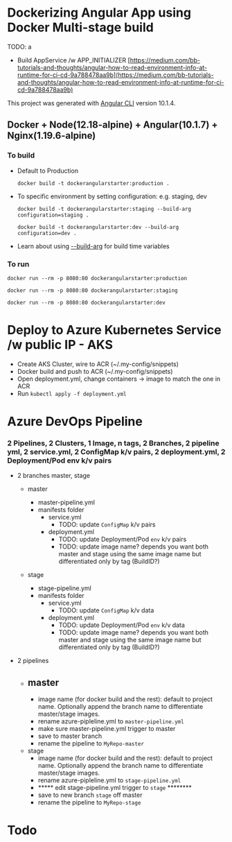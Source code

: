 # Dockerizing Angular App using Docker Multi-stage build

TODO: a
- Build AppService /w APP_INITIALIZER
[https://medium.com/bb-tutorials-and-thoughts/angular-how-to-read-environment-info-at-runtime-for-ci-cd-9a788478aa9b](https://medium.com/bb-tutorials-and-thoughts/angular-how-to-read-environment-info-at-runtime-for-ci-cd-9a788478aa9b)

This project was generated with [Angular CLI](https://github.com/angular/angular-cli) version 10.1.4.

## Docker + Node(12.18-alpine) + Angular(10.1.7) + Nginx(1.19.6-alpine)

### To build

- Default to Production
    ```
    docker build -t dockerangularstarter:production .
    ```

- To specific environment by setting configuration: e.g. staging, dev
    ```
    docker build -t dockerangularstarter:staging --build-arg configuration=staging .
    ```
    ```
    docker build -t dockerangularstarter:dev --build-arg configuration=dev .
    ```
- Learn about using [--build-arg](https://docs.docker.com/engine/reference/commandline/build/#set-build-time-variables---build-arg)  for build time variables

### To run

  ```
  docker run --rm -p 8080:80 dockerangularstarter:production
  ```
  ```
  docker run --rm -p 8080:80 dockerangularstarter:staging
  ```
  ```
  docker run --rm -p 8080:80 dockerangularstarter:dev
  ```

# Deploy to Azure Kubernetes Service /w public IP - AKS

- Create AKS Cluster, wire to ACR (~/.my-config/snippets)
- Docker build and push to ACR (~/.my-config/snippets)
- Open deployment.yml, change containers -> image to match the one in ACR
- Run `kubectl apply -f deployment.yml`

# Azure DevOps Pipeline
### 2 Pipelines, 2 Clusters, 1 Image, n tags, 2 Branches, 2 pipeline yml, 2 service.yml, 2 ConfigMap k/v pairs, 2 deployment.yml, 2 Deployment/Pod env k/v pairs
- 2 branches master, stage
  - master
    - master-pipeline.yml
    - manifests folder
      - service.yml
        - TODO: update `ConfigMap` k/v pairs
      - deployment.yml
        - TODO: update Deployment/Pod `env` k/v pairs
        - TODO: update image name? depends you want both master and stage using the same image name but differentiated only by tag (BuildID?)

  - stage
    - stage-pipeline.yml
    - manifests folder
      - service.yml
        - TODO: update `ConfigMap` k/v data
      - deployment.yml
        - TODO: update Deployment/Pod `env` k/v data
        - TODO: update image name? depends you want both master and stage using the same image name but differentiated only by tag (BuildID?)

- 2 pipelines
  - master
    - 
    - image name (for docker build and the rest): default to project name. Optionally append the branch name to differentiate master/stage images.
    - rename azure-pipleline.yml to `master-pipeline.yml`
    - make sure master-pipeline.yml trigger to master 
    - save to master branch
    - rename the pipeline to `MyRepo-master`
  - stage
    - image name (for docker build and the rest): default to project name. Optionally append the branch name to differentiate master/stage images.
    - rename azure-pipleline.yml to `stage-pipeline.yml`
    - ***** edit stage-pipeline.yml trigger to `stage` ********
    - save to new branch `stage` off master
    - rename the pipeline to `MyRepo-stage`

# Todo



